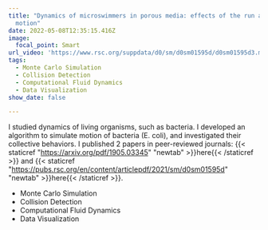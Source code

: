 ```yaml
---
title: "Dynamics of microswimmers in porous media: effects of the run and tumble
  motion"
date: 2022-05-08T12:35:15.416Z
image:
  focal_point: Smart
url_video: 'https://www.rsc.org/suppdata/d0/sm/d0sm01595d/d0sm01595d3.mp4'
tags:
  - Monte Carlo Simulation
  - Collision Detection
  - Computational Fluid Dynamics
  - Data Visualization
show_date: false

---
```

I studied dynamics of living organisms, such as bacteria. I developed an algorithm to simulate motion of bacteria (E. coli), and investigated their collective behaviors. I published 2 papers in peer-reviewed journals: {{< staticref "https://arxiv.org/pdf/1905.03345" "newtab" >}}here{{< /staticref >}} and {{< staticref "https://pubs.rsc.org/en/content/articlepdf/2021/sm/d0sm01595d" "newtab" >}}here{{< /staticref >}}.
- Monte Carlo Simulation
- Collision Detection
- Computational Fluid Dynamics
- Data Visualization

